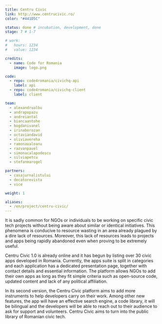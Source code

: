 ```yaml
---
title: Centru Civic
link: http://www.centrucivic.ro/
color: "#441D5C"

status: done # incubation, development, done
stage: 7 # 1-7

# work:
#   hours: 1234
#   value: 1234

credits:
  - name: Code for Romania
    image: logo.png

code:
  - repo: code4romania/civichq-api
    label: api
  - repo: code4romania/civichq-client
    label: client

team:
  - alexandrualbu
  - andrapopazu
  - andreiantal
  - biancaantohe
  - bogdanivanel
  - irinaborozan
  - octaviandavid
  - oliviavereha
  - ramonavaleanu
  - razvanpavel
  - simonacalapodescu
  - silviapetcu
  - stefanmarogel

partners:
  - casajurnalistului
  - decatorevista
  - vice

weight: 1

aliases:
  - /en/project/centru-civic/
---
```

It is sadly common for NGOs or individuals to be working on specific civic tech projects without being aware about similar or identical initiatives. This phenomena is conducive to resource wasting in an area already plagued by a dire lack of resources. Moreover, this lack of resources leads to projects and apps being rapidly abandoned even when proving to be extremely useful.

Centru Civic 1.0 is already online and it has begun by listing over 30 civic apps developed in Romania. Currently, the apps suite is split in categories and each application has a dedicated presentation page, together with contact details and essential information. The platform allows NGOs to add their own apps as long as they fit simple criteria such as open-source code, updated content and lack of any political affiliation.

In its second version, the Centru Civic platform aims to add more instruments to help developers carry on their work. Among other new features, the app will have an effective search engine, a code library, it will be bilingual and the developers will be able to reach out to their audience to ask for support and volunteers. Centru Civic aims to turn into the public library of Romanian civic tech.
